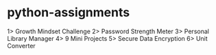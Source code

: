 # python-assignments

1> Growth Mindset Challenge
2> Password Strength Meter
3> Personal Library Manager
4> 9 Mini Projects
5> Secure Data Encryption
6> Unit Converter